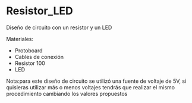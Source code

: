 # Resistor_LED
Diseño de circuito con un resistor y un LED

Materiales:
- Protoboard
- Cables de conexión
- Resistor 100 
- LED

Nota:para este diseño de circuito se utilizó una fuente de voltaje de 5V, si quisieras utilizar más o menos voltajes tendrás que realizar el mismo procedimiento cambiando los valores propuestos
